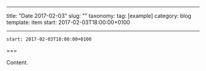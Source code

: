 
---
title: "Date 2017-02-03"
slug: ""
taxonomy:
tag: [example]
category: blog
template: item
start: 2017-02-03T18:00:00+0100

---

``start: 2017-02-03T18:00:00+0100``

===

Content.
